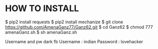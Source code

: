 # HOW TO INSTALL

$ pip2 install requests
$ pip2 install mechanize
$ git clone https://github.com/AmenaGanz77/Ganz62.git
$ cd Ganz62
$ chmod 777 amenaGanz.sh
$ sh amenaGanz.sh

Username and pw dark fb
Username : indian
Password : lovehacker
